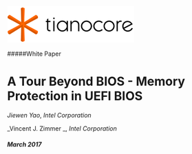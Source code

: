 ![](/assets/Tianocore_logo2.png)

#####White Paper


# A Tour Beyond BIOS - Memory Protection in UEFI BIOS



  _Jiewen Yao_, 
  _Intel Corporation_





  _Vincent J. Zimmer _, 
  _Intel Corporation_



##### March 2017



